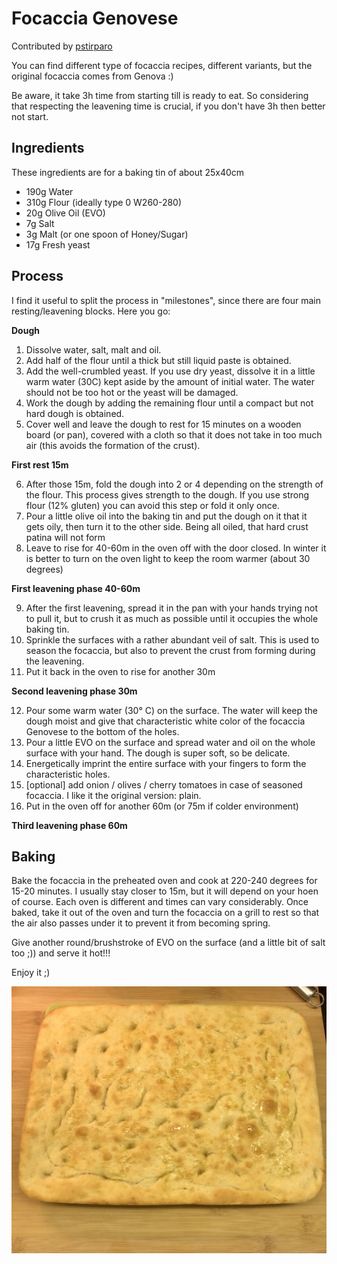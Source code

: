 # Focaccia Genovese
Contributed by [pstirparo](https://github.com/pstirparo)

You can find different type of focaccia recipes, different variants, but the original focaccia comes from Genova :)

Be aware, it take 3h time from starting till is ready to eat. So considering that respecting the leavening time is crucial, if you don't have 3h then better not start.

## Ingredients
These ingredients are for a baking tin of about 25x40cm 
- 190g Water 
- 310g Flour (ideally type 0 W260-280)
- 20g Olive Oil (EVO)
- 7g Salt
- 3g Malt (or one spoon of Honey/Sugar) 
- 17g Fresh yeast 

## Process
I find it useful to split the process in "milestones", since there are four main resting/leavening blocks. Here you go:

**Dough**

1. Dissolve water, salt, malt and oil.
2. Add half of the flour until a thick but still liquid paste is obtained.
3. Add the well-crumbled yeast. If you use dry yeast, dissolve it in a little warm water (30C) kept aside by the amount of initial water. The water should not be too hot or the yeast will be damaged.
4. Work the dough by adding the remaining flour until a compact but not hard dough is obtained.
5. Cover well and leave the dough to rest for 15 minutes on a wooden board (or pan), covered with a cloth so that it does not take in too much air (this avoids the formation of the crust).

**First rest 15m**

6. After those 15m, fold the dough into 2 or 4 depending on the strength of the flour. This process gives strength to the dough. If you use strong flour (12% gluten) you can avoid this step or fold it only once.
7. Pour a little olive oil into the baking tin and put the dough on it that it gets oily, then turn it to the other side. Being all oiled, that hard crust patina will not form
8. Leave to rise for 40-60m in the oven off with the door closed. In winter it is better to turn on the oven light to keep the room warmer (about 30 degrees)

**First leavening phase 40-60m**

9. After the first leavening, spread it in the pan with your hands trying not to pull it, but to crush it as much as possible until it occupies the whole baking tin.
10. Sprinkle the surfaces with a rather abundant veil of salt. This is used to season the focaccia, but also to prevent the crust from forming during the leavening.
11. Put it back in the oven to rise for another 30m

**Second leavening phase 30m**

12. Pour some warm water (30° C) on the surface. The water will keep the dough moist and give that characteristic white color of the focaccia Genovese to the bottom of the holes.
13. Pour a little EVO on the surface and spread water and oil on the whole surface with your hand. The dough is super soft, so be delicate.
14. Energetically imprint the entire surface with your fingers to form the characteristic holes.
15. [optional] add onion / olives / cherry tomatoes in case of seasoned focaccia. I like it the original version: plain.
16. Put in the oven off for another 60m (or 75m if colder environment)

**Third leavening phase 60m**

## Baking
Bake the focaccia in the preheated oven and cook at 220-240 degrees for 15-20 minutes. I usually stay closer to 15m, but it will depend on your hoen of course. Each oven is different and times can vary considerably.
Once baked, take it out of the oven and turn the focaccia on a grill to rest so that the air also passes under it to prevent it from becoming spring.

Give another round/brushstroke of EVO on the surface (and a little bit of salt too ;)) and serve it hot!!!

Enjoy it ;)

![Final Result](focaccia-final.jpg)
